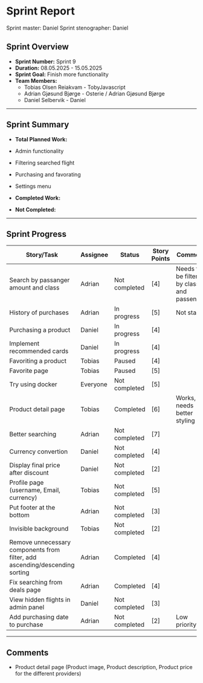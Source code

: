 # **Sprint Report**

Sprint master: Daniel
Sprint stenographer: Daniel

## **Sprint Overview**

- **Sprint Number:** Sprint 9
- **Duration:** 08.05.2025 - 15.05.2025
- **Sprint Goal:** Finish more functionality
- **Team Members:**
  - Tobias Olsen Reiakvam - TobyJavascript
  - Adrian Gjøsund Bjørge - Osterie / Adrian Gjøsund Bjørge
  - Daniel Selbervik - Daniel

---

## **Sprint Summary**

- **Total Planned Work:**
- Admin functionality 
- Filtering searched flight
- Purchasing and favorating
- Settings menu

- **Completed Work:**



- **Not Completed:**


---

## **Sprint Progress**

| Story/Task                                                                  | Assignee | Status        | Story Points | Comments                                     |
| --------------------------------------------------------------------------- | -------- | ------------- | ------------ | -------------------------------------------- |
| Search by passanger amount and class                                        | Adrian   | Not completed | [4]          | Needs to be filtered by class and passengers |
| History of purchases                                                        | Adrian   | In progress   | [5]          | Not started                                  |
| Purchasing a product                                                        | Daniel   | In progress   | [4]          |                                              |
| Implement recommended cards                                                 | Daniel   | In progress   | [4]          |                                              |
| Favoriting a product                                                        | Tobias   | Paused        | [4]          |                                              |
| Favorite page                                                               | Tobias   | Paused        | [5]          |                                              |
| Try using docker                                                            | Everyone | Not completed | [5]          |                                              |
| Product detail page                                                         | Tobias   | Completed     | [6]          | Works, but needs better styling              |
| Better searching                                                            | Adrian   | Not completed | [7]          |                                              |
| Currency convertion                                                         | Daniel   | Not completed | [4]          |                                              |
| Display final price after discount                                          | Daniel   | Not completed | [2]          |                                              |
| Profile page (username, Email, currency)                                    | Tobias   | Not completed | [5]          |                                              |
| Put footer at the bottom                                                    | Adrian   | Not completed | [3]          |                                              |
| Invisible background                                                        | Tobias   | Not completed | [2]          |                                              |
| Remove unnecessary components from filter, add ascending/descending sorting | Adrian   | Completed     | [4]          |                                              |
| Fix searching from deals page                                               | Adrian   | Completed     | [4]          |                                              |
| View hidden flights in admin panel                                          | Daniel   | Not completed | [3]          |                                              |
| Add purchasing date to purchase                                             | Adrian   | Not completed | [2]          | Low priority                                 |

---

## Comments
- Product detail page (Product image, Product description, Product price for the different providers)